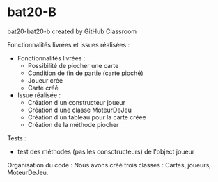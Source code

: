 # bat20-B
bat20-bat20-b created by GitHub Classroom

Fonctionnalités livrées et issues réalisées : 
- Fonctionnalités livrées :
    - Possibilité de piocher une carte
    - Condition de fin de partie (carte pioché)
    - Joueur créé 
    - Carte créé 
- Issue réalisée :
    - Création d'un constructeur joueur
    - Création d'une classe MoteurDeJeu
    - Création d'un tableau pour la carte créée
    - Création de la méthode piocher  

Tests :
- test des méthodes (pas les consctructeurs) de l'object joueur



Organisation du code :
Nous avons créé trois classes : Cartes, joueurs, MoteurDeJeu.

